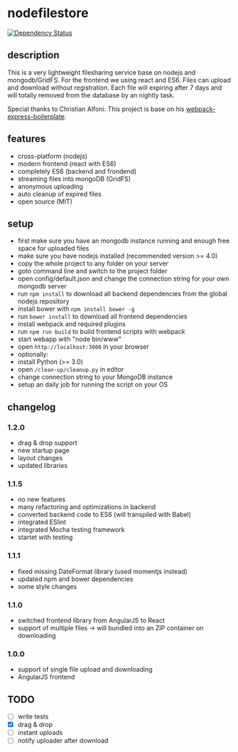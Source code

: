 # nodefilestore
[![Dependency Status](https://david-dm.org/MCeddy/nodefilestore.svg)](https://david-dm.org/MCeddy/nodefilestore)
## description
This is a very lightweight filesharing service base on nodejs and mongodb/GridFS.
For the frontend we using react and ES6.
Files can upload and download without registration. Each file will expiring after 7 days and will totally removed from the database by an nightly task.

Special thanks to Christian Alfoni: This project is base on his [webpack-express-boilerplate](https://github.com/christianalfoni/webpack-express-boilerplate).

## features
- cross-platform (nodejs)
- modern frontend (react with ES6)
- completely ES6 (backend and frondend)
- streaming files into mongoDB (GridFS)
- anonymous uploading
- auto cleanup of expired files
- open source (MIT)

## setup
- first make sure you have an mongodb instance running and enough free space for uploaded files
- make sure you have nodejs installed (recommended version >= 4.0)
- copy the whole project to any folder on your server
- goto command line and switch to the project folder
- open config/default.json and change the connection string for your own mongodb server
- run `npm install` to download all backend dependencies from the global nodejs repository
- install bower with `npm install bower -g`
- run `bower install` to download all frontend dependencies
- install webpack and required plugins
- run `npm run build` to build frontend scripts with webpack
- start webapp with "node bin/www"
- open `http://localhost:3000` in your browser
- optionally:
 - install Python (>= 3.0)
 - open `/clean-up/cleanup.py` in editor
 - change connection string to your MongoDB instance
 - setup an daily job for running the script on your OS

## changelog
### 1.2.0
- drag & drop support
- new startup page
- layout changes
- updated libraries

### 1.1.5
- no new features
- many refactoring and optimizations in backend
- converted backend code to ES6 (will transpiled with Babel)
- integrated ESlint
- integrated Mocha testing framework
- startet with testing

### 1.1.1
- fixed missing DateFormat library (used momentjs instead)
- updated npm and bower dependencies
- some style changes

### 1.1.0
- switched frontend library from AngularJS to React
- support of multiple files -> will bundled into an ZIP container on downloading

### 1.0.0
- support of single file upload and downloading
- AngularJS frontend

## TODO
- [ ] write tests
- [x] drag & drop
- [ ] instant uploads
- [ ] notify uploader after download
